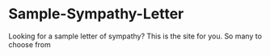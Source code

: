 Sample-Sympathy-Letter
======================

Looking for a sample letter of sympathy? This is the site for you. So many to choose from
